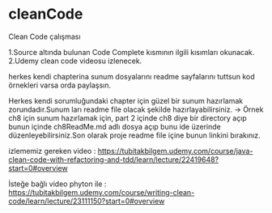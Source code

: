 # cleanCode
Clean Code çalışması

1.Source altında bulunan Code Complete kısmının ilgili kısımları okunacak.
2.Udemy clean code videosu izlenecek.


herkes kendi chapterina sunum dosyalarını readme sayfalarını tuttsun kod örnekleri varsa orda paylaşsın.

Herkes kendi sorumluğundaki chapter için güzel bir sunum hazırlamak zorundadır.Sunum ları readme file olacak şekilde hazırlayabilirsiniz. -> Örnek ch8 için sunum hazırlamak için, part 2 içinde ch8 diye bir directory açıp bunun içinde ch8ReadMe.md adlı dosya açıp bunu ide üzerinde düzenleyebilirsiniz.Son olarak proje readme file içine bunun linkini bırakınız.



izlememiz gereken video : https://tubitakbilgem.udemy.com/course/java-clean-code-with-refactoring-and-tdd/learn/lecture/22419648?start=0#overview

İsteğe bağlı video phyton ile : https://tubitakbilgem.udemy.com/course/writing-clean-code/learn/lecture/23111150?start=0#overview
